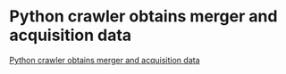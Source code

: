 # Python crawler obtains merger and acquisition data
[Python crawler obtains merger and acquisition data](https://aiwithcloud.com/2022/09/16/python_crawler_obtains_merger_and_acquisition_data/)
